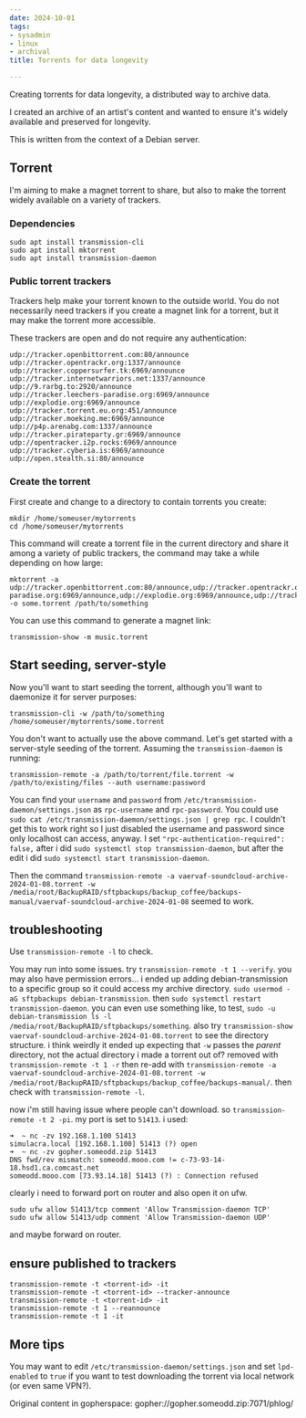 ```yaml
---
date: 2024-10-01
tags:
- sysadmin
- linux
- archival
title: Torrents for data longevity

---
```



Creating torrents for data longevity, a distributed way to archive data.

I created an archive of an artist's content and wanted to ensure it's widely available and preserved for longevity.

This is written from the context of a Debian server.

## Torrent

I'm aiming to make a magnet torrent to share, but also to make the torrent widely available on a variety of trackers.

### Dependencies

```
sudo apt install transmission-cli
sudo apt install mktorrent
sudo apt install transmission-daemon
```

### Public torrent trackers

Trackers help make your torrent known to the outside world. You do not necessarily need trackers if you create a magnet link for a torrent, but it may make the torrent more accessible.

These trackers are open and do not require any authentication:

```
udp://tracker.openbittorrent.com:80/announce
udp://tracker.opentrackr.org:1337/announce
udp://tracker.coppersurfer.tk:6969/announce
udp://tracker.internetwarriors.net:1337/announce
udp://9.rarbg.to:2920/announce
udp://tracker.leechers-paradise.org:6969/announce
udp://explodie.org:6969/announce
udp://tracker.torrent.eu.org:451/announce
udp://tracker.moeking.me:6969/announce
udp://p4p.arenabg.com:1337/announce
udp://tracker.pirateparty.gr:6969/announce
udp://opentracker.i2p.rocks:6969/announce
udp://tracker.cyberia.is:6969/announce
udp://open.stealth.si:80/announce
```

### Create the torrent

First create and change to a directory to contain torrents you create:

```
mkdir /home/someuser/mytorrents
cd /home/someuser/mytorrents
```

This command will create a torrent file in the current directory and share it among a variety of public trackers, the command may take a while depending on how large:

```
mktorrent -a udp://tracker.openbittorrent.com:80/announce,udp://tracker.opentrackr.org:1337/announce,udp://tracker.coppersurfer.tk:6969/announce,udp://tracker.internetwarriors.net:1337/announce,udp://9.rarbg.to:2920/announce,udp://tracker.leechers-paradise.org:6969/announce,udp://explodie.org:6969/announce,udp://tracker.torrent.eu.org:451/announce,udp://tracker.moeking.me:6969/announce,udp://p4p.arenabg.com:1337/announce,udp://tracker.pirateparty.gr:6969/announce,udp://opentracker.i2p.rocks:6969/announce,udp://tracker.cyberia.is:6969/announce,udp://open.stealth.si:80/announce -o some.torrent /path/to/something
```

You can use this command to generate a magnet link:

```
transmission-show -m music.torrent
```

## Start seeding, server-style

Now you'll want to start seeding the torrent, although you'll want to daemonize it for server purposes:

```
transmission-cli -w /path/to/something /home/someuser/mytorrents/some.torrent
```

You don't want to actually use the above command. Let's get started with a server-style seeding of the torrent. Assuming the `transmission-daemon` is running:

```
transmission-remote -a /path/to/torrent/file.torrent -w /path/to/existing/files --auth username:password
```

You can find your `username` and `password` from `/etc/transmission-daemon/settings.json` as `rpc-username` and `rpc-password`. You could use `sudo cat /etc/transmission-daemon/settings.json | grep rpc`. I couldn't get this to work right so I just disabled the username and password since only localhost can access, anyway. I set `"rpc-authentication-required": false,` after i did `sudo systemctl stop transmission-daemon`, but after the edit i did `sudo systemctl start transmission-daemon`.

Then the command `transmission-remote -a vaervaf-soundcloud-archive-2024-01-08.torrent -w /media/root/BackupRAID/sftpbackups/backup_coffee/backups-manual/vaervaf-soundcloud-archive-2024-01-08` seemed to work.

## troubleshooting

Use `transmission-remote -l` to check.

You may run into some issues. try `transmission-remote -t 1 --verify`. you may also have permission errors... i ended up adding debian-transmission to a specific group so it could access my archive directory. `sudo usermod -aG sftpbackups debian-transmission`. then `sudo systemctl restart transmission-daemon`. you can even use something like, to test, `sudo -u debian-transmission ls -l /media/root/BackupRAID/sftpbackups/something`. also try `transmission-show vaervaf-soundcloud-archive-2024-01-08.torrent` to see the directory structure. i think weirdly it ended up expecting that `-w` passes the *parent* directory, not the actual directory i made a torrent out of? removed with `transmission-remote -t 1 -r` then re-add with `transmission-remote -a vaervaf-soundcloud-archive-2024-01-08.torrent -w /media/root/BackupRAID/sftpbackups/backup_coffee/backups-manual/`. then check with `transmission-remote -l`.

now i'm still having issue where people can't download. so `transmission-remote -t 2 -pi`. my port is set to `51413`. i used:

```
➜  ~ nc -zv 192.168.1.100 51413
simulacra.local [192.168.1.100] 51413 (?) open
➜  ~ nc -zv gopher.someodd.zip 51413
DNS fwd/rev mismatch: someodd.mooo.com != c-73-93-14-18.hsd1.ca.comcast.net
someodd.mooo.com [73.93.14.18] 51413 (?) : Connection refused
```

clearly i need to forward port on router and also open it on ufw.

```
sudo ufw allow 51413/tcp comment 'Allow Transmission-daemon TCP'
sudo ufw allow 51413/udp comment 'Allow Transmission-daemon UDP'
```

and maybe forward on router.

## ensure published to trackers

```
transmission-remote -t <torrent-id> -it
transmission-remote -t <torrent-id> --tracker-announce
transmission-remote -t <torrent-id> -it
transmission-remote -t 1 --reannounce
transmission-remote -t 1 -it
```

## More tips

You may want to edit `/etc/transmission-daemon/settings.json` and set `lpd-enabled` to `true` if you want to test downloading the torrent via local network (or even same VPN?).

Original content in gopherspace: gopher://gopher.someodd.zip:7071/phlog/
